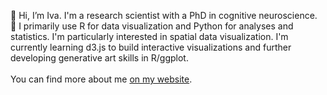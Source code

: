 👋 Hi, I’m Iva. I'm a research scientist with a PhD in cognitive neuroscience. <br>
🌱 I primarily use R for data visualization and Python for analyses and statistics. I'm particularly interested in spatial data visualization.
I'm currently learning d3.js to build interactive visualizations and further developing generative art skills in R/ggplot. <br><br>
You can find more about me [on my website](https://ivabrunec.github.io/). 

<!---
ivabrunec/ivabrunec is a ✨ special ✨ repository because its `README.md` (this file) appears on your GitHub profile.
You can click the Preview link to take a look at your changes.
--->
